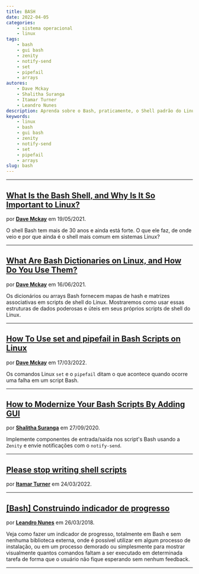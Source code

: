 ```yaml
---
title: BASH
date: 2022-04-05
categories:
    - sistema operacional
    - linux
tags:
    - bash
    - gui bash
    - zenity
    - notify-send
    - set
    - pipefail
    - arrays
autores:
    - Dave Mckay
    - Shalitha Suranga
    - Itamar Turner
    - Leandro Nunes
description: Aprenda sobre o Bash, praticamente, o Shell padrão do Linux.
keywords:
    - linux
    - bash
    - gui bash
    - zenity
    - notify-send
    - set
    - pipefail
    - arrays
slug: bash
---
```


---

## [What Is the Bash Shell, and Why Is It So Important to Linux?](https://www.howtogeek.com/726559/what-is-the-bash-shell-and-why-is-it-so-important-to-linux/)

por [**Dave Mckay**](/autores/dave-mckay/) em 19/05/2021.

O shell Bash tem mais de 30 anos e ainda está forte. O que ele faz, de onde veio e por que ainda é o shell mais comum em sistemas Linux?

---

## [What Are Bash Dictionaries on Linux, and How Do You Use Them?](https://www.howtogeek.com/730243/what-are-bash-dictionaries-on-linux-and-how-do-you-use-them/)

por [**Dave Mckay**](/autores/dave-mckay/) em 16/06/2021.

Os dicionários ou arrays Bash fornecem mapas de hash e matrizes associativas em scripts de shell do Linux. Mostraremos como usar essas estruturas de dados poderosas e úteis em seus próprios scripts de shell do Linux.

---

## [How To Use set and pipefail in Bash Scripts on Linux](https://www.howtogeek.com/782514/how-to-use-set-and-pipefail-in-bash-scripts-on-linux/)

por [**Dave Mckay**](/autores/dave-mckay/) em 17/03/2022.

Os comandos Linux `set` e o `pipefail` ditam o que acontece quando ocorre uma falha em um script Bash.

---

## [How to Modernize Your Bash Scripts By Adding GUI](https://medium.com/swlh/how-to-modernize-your-bash-scripts-by-adding-gui-cba613a34cb7)

por [**Shalitha Suranga**](/autores/shalitha-suranga/) em 27/09/2020.

Implemente componentes de entrada/saída nos script's Bash usando a `Zenity` e envie notificações com o `notify-send`.

---

## [Please stop writing shell scripts](https://pythonspeed.com/articles/shell-scripts/)

por [**Itamar Turner**](/autores/itamar-turner/) em 24/03/2022.

---

## [[Bash] Construindo indicador de progresso](https://medium.com/meninunes/bash-construindo-indicador-de-progresso-8de94c37683)

por [**Leandro Nunes**](/autores/leandro-nunes/) em 26/03/2018.

Veja como fazer um indicador de progresso, totalmente em Bash e sem nenhuma biblioteca externa, onde é possível utilizar em algum processo de instalação, ou em um processo demorado ou simplesmente para mostrar visualmente quantos comandos faltam a ser executado em determinada tarefa de forma que o usuário não fique esperando sem nenhum feedback.

---
